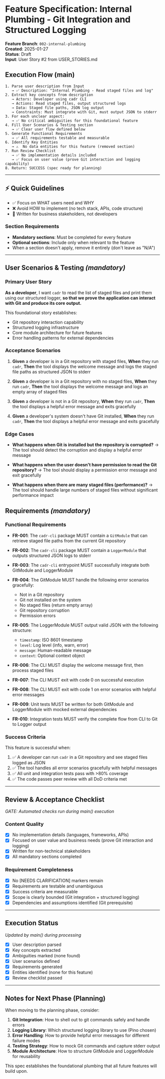 # Feature Specification: Internal Plumbing - Git Integration and Structured Logging

**Feature Branch**: `002-internal-plumbing`  
**Created**: 2025-01-27  
**Status**: Draft  
**Input**: User Story #2 from USER_STORIES.md

## Execution Flow (main)
```
1. Parse user description from Input
   → ✅ Description: "Internal Plumbing - Read staged files and log"
2. Extract key concepts from description
   → Actors: Developer using cadr CLI
   → Actions: Read staged files, output structured logs
   → Data: Staged file paths, JSON log output
   → Constraints: Must integrate with Git, must output JSON to stderr
3. For each unclear aspect:
   → ✅ No critical ambiguities for this foundational feature
4. Fill User Scenarios & Testing section
   → ✅ Clear user flow defined below
5. Generate Functional Requirements
   → ✅ All requirements testable and measurable
6. Identify Key Entities
   → ⚠️  No data entities for this feature (removed section)
7. Run Review Checklist
   → ✅ No implementation details included
   → ✅ Focus on user value (prove Git interaction and logging capability)
8. Return: SUCCESS (spec ready for planning)
```

---

## ⚡ Quick Guidelines
- ✅ Focus on WHAT users need and WHY
- ❌ Avoid HOW to implement (no tech stack, APIs, code structure)
- 👥 Written for business stakeholders, not developers

### Section Requirements
- **Mandatory sections**: Must be completed for every feature
- **Optional sections**: Include only when relevant to the feature
- When a section doesn't apply, remove it entirely (don't leave as "N/A")

---

## User Scenarios & Testing *(mandatory)*

### Primary User Story
**As a developer**, I want `cadr` to read the list of staged files and print them using our structured logger, **so that we prove the application can interact with Git and produce its core output.**

This foundational story establishes:
- Git repository interaction capability
- Structured logging infrastructure
- Core module architecture for future features
- Error handling patterns for external dependencies

### Acceptance Scenarios

1. **Given** a developer is in a Git repository with staged files, **When** they run `cadr`, **Then** the tool displays the welcome message and logs the staged file paths as structured JSON to stderr

2. **Given** a developer is in a Git repository with no staged files, **When** they run `cadr`, **Then** the tool displays the welcome message and logs an empty array of staged files

3. **Given** a developer is not in a Git repository, **When** they run `cadr`, **Then** the tool displays a helpful error message and exits gracefully

4. **Given** a developer's system doesn't have Git installed, **When** they run `cadr`, **Then** the tool displays a helpful error message and exits gracefully

### Edge Cases

- **What happens when Git is installed but the repository is corrupted?**
  → The tool should detect the corruption and display a helpful error message

- **What happens when the user doesn't have permission to read the Git repository?**
  → The tool should display a permission error message and exit gracefully

- **What happens when there are many staged files (performance)?**
  → The tool should handle large numbers of staged files without significant performance impact

## Requirements *(mandatory)*

### Functional Requirements

- **FR-001**: The `cadr-cli` package MUST contain a `GitModule` that can retrieve staged file paths from the current Git repository

- **FR-002**: The `cadr-cli` package MUST contain a `LoggerModule` that outputs structured JSON logs to stderr

- **FR-003**: The `cadr-cli` entrypoint MUST successfully integrate both GitModule and LoggerModule

- **FR-004**: The GitModule MUST handle the following error scenarios gracefully:
  - Not in a Git repository
  - Git not installed on the system
  - No staged files (return empty array)
  - Git repository corruption
  - Permission errors

- **FR-005**: The LoggerModule MUST output valid JSON with the following structure:
  - `timestamp`: ISO 8601 timestamp
  - `level`: Log level (info, warn, error)
  - `message`: Human-readable message
  - `context`: Optional context object

- **FR-006**: The CLI MUST display the welcome message first, then process staged files

- **FR-007**: The CLI MUST exit with code 0 on successful execution

- **FR-008**: The CLI MUST exit with code 1 on error scenarios with helpful error messages

- **FR-009**: Unit tests MUST be written for both GitModule and LoggerModule with mocked external dependencies

- **FR-010**: Integration tests MUST verify the complete flow from CLI to Git to Logger output

### Success Criteria

This feature is successful when:
1. ✅ A developer can run `cadr` in a Git repository and see staged files logged as JSON
2. ✅ The tool handles all error scenarios gracefully with helpful messages
3. ✅ All unit and integration tests pass with >80% coverage
4. ✅ The code passes peer review with all DoD criteria met

---

## Review & Acceptance Checklist
*GATE: Automated checks run during main() execution*

### Content Quality
- [x] No implementation details (languages, frameworks, APIs)
- [x] Focused on user value and business needs (prove Git interaction and logging)
- [x] Written for non-technical stakeholders
- [x] All mandatory sections completed

### Requirement Completeness
- [x] No [NEEDS CLARIFICATION] markers remain
- [x] Requirements are testable and unambiguous  
- [x] Success criteria are measurable
- [x] Scope is clearly bounded (Git integration + structured logging)
- [x] Dependencies and assumptions identified (Git prerequisite)

---

## Execution Status
*Updated by main() during processing*

- [x] User description parsed
- [x] Key concepts extracted
- [x] Ambiguities marked (none found)
- [x] User scenarios defined
- [x] Requirements generated
- [x] Entities identified (none for this feature)
- [x] Review checklist passed

---

## Notes for Next Phase (Planning)

When moving to the planning phase, consider:

1. **Git Integration**: How to shell out to git commands safely and handle errors
2. **Logging Library**: Which structured logging library to use (Pino chosen)
3. **Error Handling**: How to provide helpful error messages for different failure modes
4. **Testing Strategy**: How to mock Git commands and capture stderr output
5. **Module Architecture**: How to structure GitModule and LoggerModule for reusability

This spec establishes the foundational plumbing that all future features will build upon.
